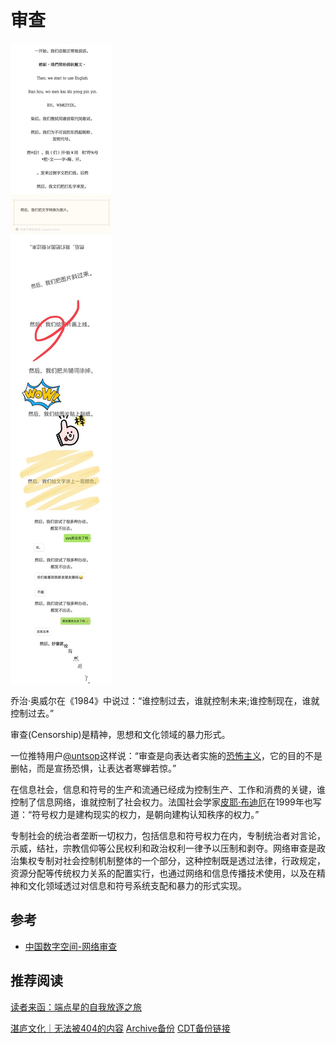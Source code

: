 # 审查

![img](imgs/一开始.jpg)

乔治·奥威尔在《1984》中说过：“谁控制过去，谁就控制未来;谁控制现在，谁就控制过去。”

审查(Censorship)是精神，思想和文化领域的暴力形式。

一位推特用户[@untsop](https://twitter.com/untsop/status/1075203376608993280)这样说：“审查是向表达者实施的[恐怖主义](https://zh.wikipedia.org/zh-cn/恐怖主义)，它的目的不是删帖，而是宣扬恐惧，让表达者寒蝉若惊。”

在信息社会，信息和符号的生产和流通已经成为控制生产、工作和消费的关键，谁控制了信息网络，谁就控制了社会权力。法国社会学家[皮耶·布迪厄](https://zh.wikipedia.org/zh-cn/皮耶·布迪厄)在1999年也写道：“符号权力是建构现实的权力，是朝向建构认知秩序的权力。”

专制社会的统治者垄断一切权力，包括信息和符号权力在内，专制统治者对言论，示威，结社，宗教信仰等公民权利和政治权利一律予以压制和剥夺。网络审查是政治集权专制对社会控制机制整体的一个部分，这种控制既是透过法律，行政规定，资源分配等传统权力关系的配置实行，也通过网络和信息传播技术使用，以及在精神和文化领域透过对信息和符号系统支配和暴力的形式实现。

## 参考

- [中国数字空间-网络审查](https://chinadigitaltimes.net/space/网络审查)

## 推荐阅读

[读者来函：端点星的自我放逐之旅](https://matters.news/@ngocncat/42146-读者来函-端点星的自我放逐之旅-bafyreihncqhk3lavhdlsd35v6mcaw3umqzpmofs4y6bzn6hazzxk64nyie)

[湛庐文化｜无法被404的内容](https://mp.weixin.qq.com/s/R2GOkV6wc_8TVpCNIW_zug) [Archive备份](https://archive.ph/2aeqc) [CDT备份链接](https://chinadigitaltimes.net/chinese/680820.html)